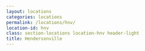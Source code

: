 ```yaml
---
layout: locations
categories: locations
permalink: /locations/hnv/
location-id: hnv
class: section-locations location-hnv header-light
title: Hendersonville
---
```

